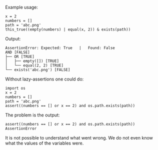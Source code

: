 Example usage:

	x = 2
	numbers = []
	path = 'abc.png'
	this_true((empty(numbers) | equal(x, 2)) & exists(path))

Output:

    AssertionError: Expected: True   |   Found: False
    AND [FALSE]
    ├── OR [TRUE]
    │   ├── empty([]) [TRUE]
    │   └── equal(2, 2) [TRUE]
    └── exists('abc.png') [FALSE]

Without lazy-assertions one could do:

	import os
	x = 2
	numbers = []
	path = 'abc.png'
	assert((numbers == [] or x == 2) and os.path.exists(path))
	
The problem is the output:
	
	assert((numbers == [] or x == 2) and os.path.exists(path))
	AssertionError

It is not possible to understand what went wrong.
We do not even know what the values of the variables were.
